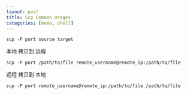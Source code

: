```yaml
---
layout: post
title: Scp Common Usages
categories: [memo, shell]
---
```


`scp -P port source target`


本地     拷贝到     远程

`scp -P port /path/to/file remote_username@remote_ip:/path/to/file`


远程     拷贝到     本地

```shell
scp -P port remote_username@remote_ip:/path/to/file /path/to/file
```


